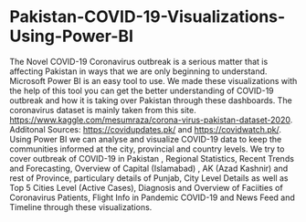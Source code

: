 # Pakistan-COVID-19-Visualizations-Using-Power-BI
The Novel COVID-19 Coronavirus outbreak is a serious matter that is affecting Pakistan in ways that we are only beginning to understand. Microsoft Power BI is an easy tool to use. We made these visualizations with the help of this tool you can get the better understanding of COVID-19 outbreak and how it is taking over Pakistan through these dashboards. The coronavirus dataset is mainly taken from this site.
https://www.kaggle.com/mesumraza/corona-virus-pakistan-dataset-2020. Additonal Sources: https://covidupdates.pk/ and https://covidwatch.pk/. Using Power BI we can analyse and visualize COVID-19 data to keep the communities informed at the city, provincial and country levels. We try to cover outbreak of COVID-19 in Pakistan , Regional Statistics, Recent Trends and Forecasting, Overview of Capital (Islamabad) , AK (Azad Kashnir) and rest of Province, particulary details of Punjab, City Level Details as well as Top 5 Cities Level (Active Cases), Diagnosis and Overview of Faciities of Coronavirus Patients, Flight Info in Pandemic COVID-19 and News Feed and Timeline through these visualizations.  
